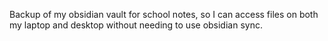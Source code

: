 Backup of my obsidian vault for school notes, so I can access files on both my laptop and desktop without needing to use obsidian sync.
